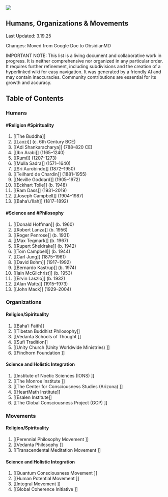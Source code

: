 
![](https://lh7-rt.googleusercontent.com/docsz/AD_4nXc_5bDoeOpLJqlA5v-x_o-eRL7nRSnmQsARlAptJ2d6R9_ixMmI6xUx9Zb4u42jn1oWv5YD6YF2ZI-rK6NhevAjtwynUPyptQj5ZvmoOQ1vd-zgcY3Q_oVesV5rMY1ipJHqCNNg?key=mHxif67s1d3mzkJ9ywzHK0fQ)

## Humans, Organizations & Movements 

Last Updated: 3.19.25

  Changes: Moved from Google Doc to ObsidianMD 

IMPORTANT NOTE: This list is a living document and collaborative work in progress. It is neither comprehensive nor organized in any particular order. It requires further refinement, including subdivisions and the creation of a hyperlinked wiki for easy navigation. It was generated by a friendly AI and may contain inaccuracies. Community contributions are essential for its growth and accuracy.

## Table of Contents
### Humans

#### #Religion #Spirituality

1. [[The Buddha]] 
2. [[Laozi]] (c. 6th Century BCE)  
3. [[Adi Shankaracharya]] (788–820 CE)
4. [[Ibn Arabi]] (1165–1240)  
5. [[Rumi]] (1207–1273)  
6. [[Mulla Sadra]] (1571–1640)  
7. [[Sri Aurobindo]] (1872–1950)  
8. [[Teilhard de Chardin]] (1881–1955)  
9. [[Neville Goddard]] (1905–1972)
10. [[Eckhart Tolle]] (b. 1948)  
11. [[Ram Dass]] (1931–2019)  
12. [[Joseph Campbell]] (1904–1987)  
13. [[Baha’u’llah]] (1817–1892)  
#### #Science and #Philosophy

1. [[Donald Hoffman]] (b. 1960)  
2. [[Robert Lanza]] (b. 1956)  
3. [[Roger Penrose]] (b. 1931)  
4. [[Max Tegmark]] (b. 1967)  
5. [[Rupert Sheldrake]] (b. 1942)  
6. [[Tom Campbell]] (b. 1944)  
7. [[Carl Jung]] (1875–1961)  
8. [[David Bohm]] (1917–1992)  
9. [[Bernardo Kastrup]] (b. 1974)  
10. [[Iain McGilchrist]] (b. 1953)  
11. [[Ervin Laszlo]] (b. 1932)  
12. [[Alan Watts]] (1915–1973)  
13. [[John Mack]] (1929–2004)  
   
### Organizations

#### Religion/Spirituality

1. [[Baha’i Faith]]  
2. [[Tibetan Buddhist Philosophy]]   
3. [[Vedanta Schools of Thought ]] 
4. [[Sufi Tradition]]  
5. [[Unity Church (Unity Worldwide Ministries)  ]]
6. [[Findhorn Foundation  ]]
#### Science and Holistic Integration

1. [[Institute of Noetic Sciences (IONS)  ]]
2. [[The Monroe Institute  ]]
3. [[The Center for Consciousness Studies (Arizona)  ]]
4. [[HeartMath Institute]]
5. [[Esalen Institute]]
6. [[The Global Consciousness Project (GCP)  ]]

### Movements

#### Religion/Spirituality

1. [[Perennial Philosophy Movement  ]]
2. [[Vedanta Philosophy  ]]
3. [[Transcendental Meditation Movement  ]]

#### Science and Holistic Integration

1. [[Quantum Consciousness Movement  ]]
2. [[Human Potential Movement  ]]
3. [[Integral Movement  ]]
4. [[Global Coherence Initiative  ]]
   